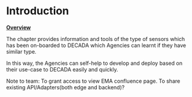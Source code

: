 # Introduction

**<u>Overview</u>**

The chapter provides information and tools of the type of sensors which has been on-boarded to DECADA which Agencies can learnt if they have similar type. 

In this way, the Agencies can self-help to develop and deploy based on their use-case to DECADA easily and quickly.

Note to team:
To grant access to view EMA confluence page. 
To share existing API/Adapters(both edge and backend)?
